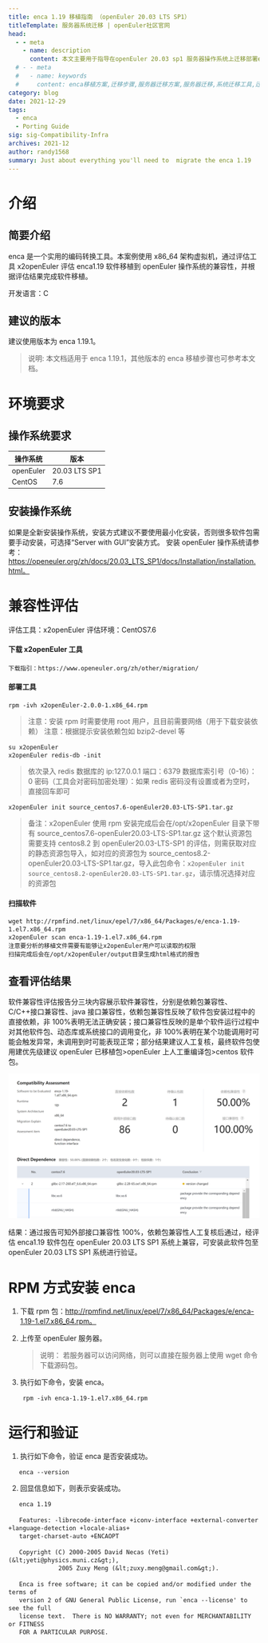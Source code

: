 ```yaml
---
title: enca 1.19 移植指南 （openEuler 20.03 LTS SP1）
titleTemplate: 服务器系统迁移 | openEuler社区官网
head:
  - - meta
    - name: description
      content: 本文主要用于指导在openEuler 20.03 sp1 服务器操作系统上迁移部署enca 1.19。想要了解更多服务器迁移相关内容，欢迎访问openEuler官网。
  # - - meta
  #   - name: keywords
  #     content: enca移植方案,迁移步骤,服务器迁移方案,服务器迁移,系统迁移工具,迁移工具
category: blog
date: 2021-12-29
tags:
  - enca
  - Porting Guide
sig: sig-Compatibility-Infra
archives: 2021-12
author: randy1568
summary: Just about everything you'll need to  migrate the enca 1.19
---
```


# 介绍

## 简要介绍

enca 是一个实用的编码转换工具。本案例使用 x86_64 架构虚拟机，通过评估工具 x2openEuler 评估 enca1.19 软件移植到 openEuler 操作系统的兼容性，并根据评估结果完成软件移植。

开发语言：C

## 建议的版本

建议使用版本为 enca 1.19.1。

> 说明:
> 本文档适用于 enca 1.19.1，其他版本的 enca 移植步骤也可参考本文档。

# 环境要求

## 操作系统要求

| 操作系统  | 版本          |
| --------- | ------------- |
| openEuler | 20.03 LTS SP1 |
| CentOS    | 7.6           |

## 安装操作系统

如果是全新安装操作系统，安装方式建议不要使用最小化安装，否则很多软件包需要手动安装，可选择“Server with GUI”安装方式。
安装 openEuler 操作系统请参考：https://openeuler.org/zh/docs/20.03_LTS_SP1/docs/Installation/installation.html。

# 兼容性评估

评估工具：x2openEuler
评估环境：CentOS7.6

#### 下载 x2openEuler 工具

```
下载指引：https://www.openeuler.org/zh/other/migration/
```

#### 部署工具

```
rpm -ivh x2openEuler-2.0.0-1.x86_64.rpm
```

> 注意：安装 rpm 时需要使用 root 用户，且目前需要网络（用于下载安装依赖）
> 注意：根据提示安装依赖包如 bzip2-devel 等

```
su x2openEuler
x2openEuler redis-db -init
```

> 依次录入 redis 数据库的 ip:127.0.0.1
> 端口：6379
> 数据库索引号（0-16）：0
> 密码（工具会对密码加密处理）：如果 redis 密码没有设置或者为空时，直接回车即可

```
x2openEuler init source_centos7.6-openEuler20.03-LTS-SP1.tar.gz
```

> 备注：x2openEuler 使用 rpm 安装完成后会在/opt/x2openEuler 目录下带有 source_centos7.6-openEuler20.03-LTS-SP1.tar.gz 这个默认资源包
> 需要支持 centos8.2 到 openEuler20.03-LTS-SP1 的评估，则需获取对应的静态资源包导入，如对应的资源包为 source_centos8.2-openEuler20.03-LTS-SP1.tar.gz，导入此包命令：`x2openEuler init source_centos8.2-openEuler20.03-LTS-SP1.tar.gz`，请示情况选择对应的资源包

#### 扫描软件

```
wget http://rpmfind.net/linux/epel/7/x86_64/Packages/e/enca-1.19-1.el7.x86_64.rpm
x2openEuler scan enca-1.19-1.el7.x86_64.rpm
注意要分析的移植文件需要有能够让x2openEuler用户可以读取的权限
扫描完成后会在/opt/x2openEuler/output目录生成html格式的报告
```

## 查看评估结果

软件兼容性评估报告分三块内容展示软件兼容性，分别是依赖包兼容性、C/C++接口兼容性、java 接口兼容性，依赖包兼容性反映了软件包安装过程中的直接依赖，非 100%表明无法正确安装；接口兼容性反映的是单个软件运行过程中对其他软件包、动态库或系统接口的调用变化，非 100%表明在某个功能调用时可能会触发异常，未调用到时可能表现正常；部分结果建议人工复核，最终软件包使用建优先级建议 openEuler 已移植包>openEuler 上人工重编译包>centos 软件包。

<img src="./image/enca-1.png">

结果：通过报告可知外部接口兼容性 100%，依赖包兼容性人工复核后通过，经评估 enca1.19 软件包在 openEuler 20.03 LTS SP1 系统上兼容，可安装此软件包至 openEuler 20.03 LTS SP1 系统进行验证。

# RPM 方式安装 enca

1. 下载 rpm 包：http://rpmfind.net/linux/epel/7/x86_64/Packages/e/enca-1.19-1.el7.x86_64.rpm。
2. 上传至 openEuler 服务器。

   > 说明：
   > 若服务器可以访问网络，则可以直接在服务器上使用 wget 命令下载源码包。

3. 执行如下命令，安装 enca。

```shell
    rpm -ivh enca-1.19-1.el7.x86_64.rpm
```

# 运行和验证

1. 执行如下命令，验证 enca 是否安装成功。

```shell
   enca --version
```

2. 回显信息如下，则表示安装成功。

```shell
   enca 1.19

   Features: -librecode-interface +iconv-interface +external-converter +language-detection +locale-alias+
   target-charset-auto +ENCAOPT

   Copyright (C) 2000-2005 David Necas (Yeti) (&lt;yeti@physics.muni.cz&gt;),
              2005 Zuxy Meng (&lt;zuxy.meng@gmail.com&gt;).

   Enca is free software; it can be copied and/or modified under the terms of
   version 2 of GNU General Public License, run `enca --license' to see the full
   license text.  There is NO WARRANTY; not even for MERCHANTABILITY or FITNESS
   FOR A PARTICULAR PURPOSE.
```
